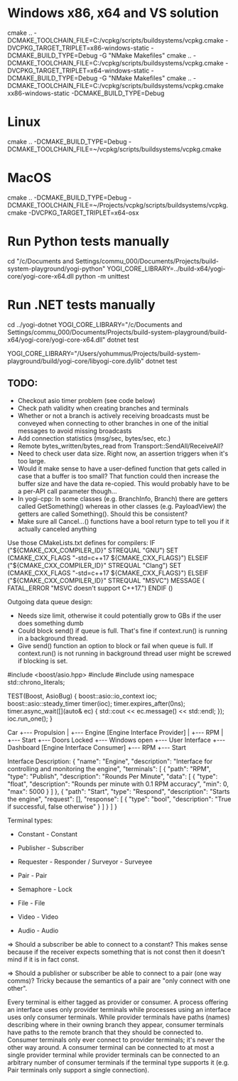 # Windows x86, x64 and VS solution

cmake .. -DCMAKE_TOOLCHAIN_FILE=C:/vcpkg/scripts/buildsystems/vcpkg.cmake -DVCPKG_TARGET_TRIPLET=x86-windows-static -DCMAKE_BUILD_TYPE=Debug -G "NMake Makefiles"
cmake .. -DCMAKE_TOOLCHAIN_FILE=C:/vcpkg/scripts/buildsystems/vcpkg.cmake -DVCPKG_TARGET_TRIPLET=x64-windows-static -DCMAKE_BUILD_TYPE=Debug -G "NMake Makefiles"
cmake .. -DCMAKE_TOOLCHAIN_FILE=C:/vcpkg/scripts/buildsystems/vcpkg.cmake xx86-windows-static -DCMAKE_BUILD_TYPE=Debug

# Linux

cmake .. -DCMAKE_BUILD_TYPE=Debug -DCMAKE_TOOLCHAIN_FILE=~/vcpkg/scripts/buildsystems/vcpkg.cmake

# MacOS

cmake .. -DCMAKE_BUILD_TYPE=Debug -DCMAKE_TOOLCHAIN_FILE=~/Projects/vcpkg/scripts/buildsystems/vcpkg.cmake -DVCPKG_TARGET_TRIPLET=x64-osx

# Run Python tests manually

cd "/c/Documents and Settings/commu_000/Documents/Projects/build-system-playground/yogi-python"
YOGI_CORE_LIBRARY=../build-x64/yogi-core/yogi-core-x64.dll python -m unittest

# Run .NET tests manually

cd ../yogi-dotnet
YOGI_CORE_LIBRARY="/c/Documents and Settings/commu_000/Documents/Projects/build-system-playground/build-x64/yogi-core/yogi-core-x64.dll" dotnet test

YOGI_CORE_LIBRARY="/Users/yohummus/Projects/build-system-playground/build/yogi-core/libyogi-core.dylib" dotnet test

## TODO:

- Checkout asio timer problem (see code below)
- Check path validity when creating branches and terminals
- Whether or not a branch is actively receiving broadcasts must be conveyed when connecting to other branches in one of the initial messages to avoid missing broadcasts
- Add connection statistics (msg/sec, bytes/sec, etc.)
- Remote bytes_written/bytes_read from Transport::SendAll/ReceiveAll?
- Need to check user data size. Right now, an assertion triggers when it's too large.
- Would it make sense to have a user-defined function that gets called in case that a buffer is too small? That function could then increase the buffer size and have the data re-copied. This would probably have to be a per-API call parameter though...
- In yogi-cpp: In some classes (e.g. BranchInfo, Branch) there are getters called GetSomething() whereas in other classes (e.g. PayloadView) the getters are called Something(). Should this be consistent?
- Make sure all Cancel...() functions have a bool return type to tell you if it actually canceled anything

Use those CMakeLists.txt defines for compilers:
IF ("${CMAKE_CXX_COMPILER_ID}" STREQUAL "GNU")
         SET (CMAKE_CXX_FLAGS "-std=c++17 ${CMAKE_CXX_FLAGS}")
ELSEIF ("${CMAKE_CXX_COMPILER_ID}" STREQUAL "Clang")
         SET (CMAKE_CXX_FLAGS "-std=c++17 ${CMAKE_CXX_FLAGS}")
ELSEIF ("\${CMAKE_CXX_COMPILER_ID}" STREQUAL "MSVC")
MESSAGE ( FATAL_ERROR "MSVC doesn't support C++17.")
ENDIF ()

Outgoing data queue design:

- Needs size limit, otherwise it could potentially grow to GBs if the user does something dumb
- Could block send() if queue is full. That's fine if context.run() is running in a background thread.
- Give send() function an option to block or fail when queue is full. If context.run() is not running in background thread user might be screwed if blocking is set.

#include <boost/asio.hpp>
#include <chrono>
#include <iostream>
using namespace std::chrono_literals;

TEST(Boost, AsioBug) {
boost::asio::io_context ioc;
boost::asio::steady_timer timer(ioc);
timer.expires_after(0ns);
timer.async_wait([](auto& ec) { std::cout << ec.message() << std::endl; });
ioc.run_one();
}

Car
+--- Propulsion
| +--- Engine [Engine Interface Provider]
| +--- RPM
| +--- Start
+--- Doors Locked
+--- Windows open
+--- User Interface
+--- Dashboard [Engine Interface Consumer]
+--- RPM
+--- Start

Interface Description:
{
"name": "Engine",
"description": "Interface for controlling and monitoring the engine",
"terminals": [
{
"path": "RPM",
"type": "Publish",
"description": "Rounds Per Minute",
"data": [
{
"type": "float",
"description": "Rounds per minute with 0.1 RPM accuracy",
"min": 0,
"max": 5000
}
]
},
{
"path": "Start",
"type": "Respond",
"description": "Starts the engine",
"request": [],
"response": [
{
"type": "bool",
"description": "True if successful, false otherwise"
}
]
}
]
}

Terminal types:

- Constant - Constant
- Publisher - Subscriber
- Requester - Responder / Surveyor - Surveyee
- Pair - Pair
- Semaphore - Lock

- File - File
- Video - Video
- Audio - Audio

=> Should a subscriber be able to connect to a constant?
This makes sense because if the receiver expects something that is not const
then it doesn't mind if it is in fact const.

=> Should a publisher or subscriber be able to connect to a pair (one way comms)?
Tricky because the semantics of a pair are "only connect with one other".

Every terminal is either tagged as provider or consumer. A process offering
an interface uses only provider terminals while processes using an interface
uses only consumer terminals. While provider terminals have paths (names)
describing where in their owning branch they appear, consumer terminals have
paths to the remote branch that they should be connected to. Consumer terminals
only ever connect to provider terminals; it's never the other way around. A
consumer terminal can be connected to at most a single provider terminal while
provider terminals can be connected to an arbitrary number of consumer terminals
if the terminal type supports it (e.g. Pair terminals only support a single
connection).
